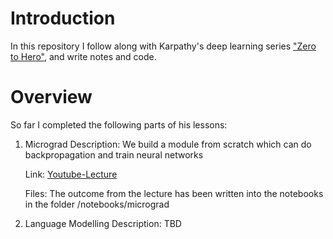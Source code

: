 # Introduction
In this repository I follow along with Karpathy's deep learning series ["Zero to Hero"](https://karpathy.ai/zero-to-hero.html), and write notes and code.

# Overview
So far I completed the following parts of his lessons:

1. Micrograd
    Description:
    We build a module from scratch which can do backpropagation and train neural networks
	
	Link: 
	[Youtube-Lecture](https://youtu.be/VMj-3S1tku0)

	Files:
	The outcome from the lecture has been written into the notebooks in the folder /notebooks/micrograd

2. Language Modelling
	Description:
	TBD

